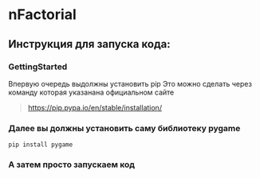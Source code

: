# nFactorial

## Инструкция для запуска кода:
  ### GettingStarted 
Впервую очередь выдолжны установить pip 
Это можно сделать через команду которая указанана официальном сайте 
>https://pip.pypa.io/en/stable/installation/
### Далее вы должны установить саму библиотеку pygame
    pip install pygame
### А затем просто запускаем код
  